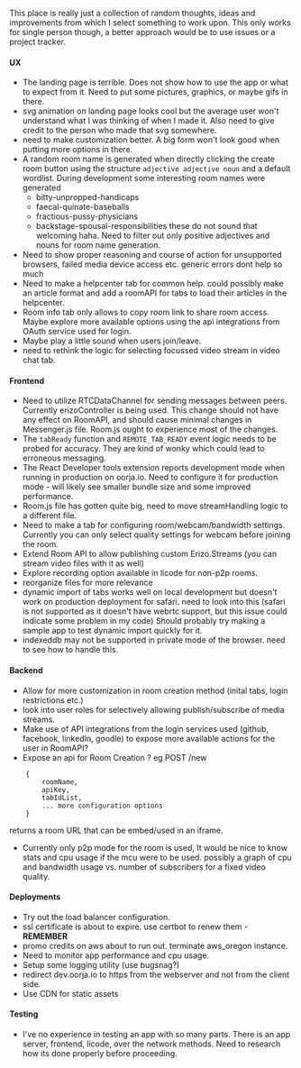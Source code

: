 This place is really just a collection of random thoughts, ideas and improvements from which I select something to work upon. This only works for single person though, a better approach would be to use issues or a project tracker.

#### UX
- The landing page is terrible. Does not show how to use the app or what to expect from it. Need to put some pictures, graphics, or maybe gifs in there.
- svg animation on landing page looks cool but the average user won't understand what I was thinking of when I made it. Also need to give credit to the person who made that svg somewhere.
- need to make customization better. A big form won't look good when putting more options in there.
- A random room name is generated when directly clicking the create room button using the structure `adjective adjective noun` and a default wordlist.  During development some interesting room names were generated
    + bitty-unpropped-handicaps
    + faecal-quinate-baseballs
    + fractious-pussy-physicians
    + backstage-spousal-responsibilities
these do not sound that welcoming haha. Need to filter out only positive adjectives and nouns for room name generation.
- Need to show proper reasoning and course of action for unsupported browsers, failed media device access etc. generic errors dont help so much
- Need to make a helpcenter tab for common help. could possibly make an article format and add a roomAPI for tabs to load their articles in the helpcenter.
- Room info tab only allows to copy room link to share room access. Maybe explore more available options using the api integrations from OAuth service used for login.
- Maybe play a little sound when users join/leave.
- need to rethink the logic for selecting focussed video stream in video chat tab.


#### Frontend
- Need to utilize RTCDataChannel for sending messages between peers. Currently erizoController is being used. This change should not have any effect on RoomAPI, and should cause minimal changes in Messenger.js file. Room.js ought to experience most of the changes.
- The `tabReady` function and `REMOTE_TAB_READY` event logic needs to be probed for accuracy. They are kind of wonky which could lead to erroneous messaging.
- The React Developer tools extension reports development mode when running in production on oorja.io. Need to configure it for production mode - will likely see smaller bundle size and some improved performance.
- Room.js file has gotten quite big, need to move streamHandling logic to a different file.
- Need to make a tab for configuring room/webcam/bandwidth settings. Currently you can only select quality settings for webcam before joining the room.
- Extend Room API to allow publishing custom Erizo.Streams (you can stream video files with it as well)
- Explore recording option available in licode for non-p2p rooms.
- reorganize files for more relevance
- dynamic import of tabs works well on local development but doesn't work on production deployment for safari. need to look into this (safari is not supported as it doesn't have webrtc support, but this issue could indicate some problem in my code) Should probably try making a sample app to test dynamic import quickly for it.
- indexeddb may not be supported in private mode of the browser. need to see how to handle this.


#### Backend
- Allow for more customization in room creation method (inital tabs, login restrictions etc.)
- look into user roles for selectively allowing publish/subscribe of media streams.
- Make use of API integrations from the login services used (github, facebook, linkedIn, goodle) to expose more available actions for the user in RoomAPI?
- Expose an api for Room Creation ?  eg POST /new
``` 
    {
        roomName,
        apiKey,
        tabIdList,
        ... more configuration options
    }
```

returns a room URL that can be embed/used in an iframe.

- Currently only p2p mode for the room is used, It would be nice to know stats and cpu usage if the mcu were to be used. possibly a graph of cpu and bandwidth usage vs. number of subscribers for a fixed video quality.



#### Deployments
- Try out the load balancer configuration.
- ssl certificate is about to expire. use certbot to renew them - **REMEMBER**
- promo credits on aws about to run out. terminate aws_oregon instance.
- Need to monitor app performance and cpu usage.
- Setup some logging utility (use bugsnag?)
- redirect dev.oorja.io to https from the webserver and not from the client side.
- Use CDN for static assets


#### Testing
- I've no experience in testing an app with so many parts. There is an app server, frontend, licode, over the network methods. Need to research how its done properly before proceeding.
